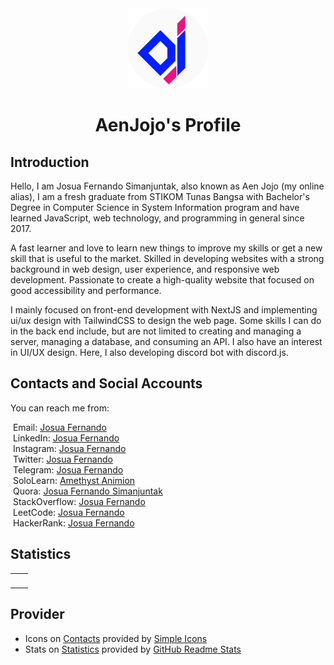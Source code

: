 <div align="center">
  <img src="/assets/AenJojo - Circle.png" alt="" height="128" />
  
  AenJojo's Profile
  =================
</div>

## Introduction
Hello, I am Josua Fernando Simanjuntak, also known as Aen Jojo (my online alias),
I am a fresh graduate from STIKOM Tunas Bangsa with Bachelor's Degree in Computer Science in System Information program and have learned JavaScript, web technology, and programming in general since 2017.

A fast learner and love to learn new things to improve my skills or get a new skill that is useful to the market. Skilled in developing websites with a strong background in web design, user experience, and responsive web development. Passionate to create a high-quality website that focused on good accessibility and performance.

I mainly focused on front-end development with NextJS and implementing ui/ux design with TailwindCSS to design the web page. Some skills I can do in the back end include, but are not limited to creating and managing a server, managing a database, and consuming an API. I also have an interest in UI/UX design. Here, I also developing discord bot with discord.js.

## Contacts and Social Accounts
You can reach me from:
<div>
  <img src="https://cdn.simpleicons.org/gmail/EA4335" height="12" alt="">
  Email:
  <a href="mailto:josuafernando999@gmail.com">Josua Fernando</a>
</div>
<div>
  <img src="https://cdn.simpleicons.org/linkedin/0A66C2" height="12" alt="">
  LinkedIn:
  <a href="https://www.linkedin.com/in/aenjojo">Josua Fernando</a>
</div>

<div>
  <img src="https://cdn.simpleicons.org/instagram/E4405F" height="12" alt="">
  Instagram:
  <a href="https://www.instagram.com/aenjojo">Josua Fernando</a>
</div>
<div>
  <img src="https://cdn.simpleicons.org/twitter/1DA1F2" height="12" alt="">
  Twitter:
  <a href="https://www.twitter.com/aenjojo_">Josua Fernando</a>
</div>
<div>
  <img src="https://cdn.simpleicons.org/telegram/26A5E4" height="12" alt="">
  Telegram:
  <a href="https://t.me/aen_jojo">Josua Fernando</a>
</div>
<div>
  <img src="https://cdn.simpleicons.org/sololearn/149EF2" height="12" alt="">
  SoloLearn:
  <a href="https://www.sololearn.com/profile/3669090">Amethyst Animion</a>
</div>

<div>
  <img src="https://cdn.simpleicons.org/quora/B92B27" height="12" alt="">
  Quora:
  <a href="https://id.quora.com/profile/Josua-Fernando-Simanjuntak">Josua Fernando Simanjuntak</a>
</div>
<div>
  <img src="https://cdn.simpleicons.org/stackoverflow/F58025" height="12" alt="">
  StackOverflow:
  <a href="https://stackoverflow.com/users/21879363/josua-fernando">Josua Fernando</a>
</div>

<div>
  <img src="https://cdn.simpleicons.org/leetcode/FFA116" height="12" alt="">
  LeetCode:
  <a href="https://leetcode.com/aenjojo/">Josua Fernando</a>
</div>
<div>
  <img src="https://cdn.simpleicons.org/hackerrank/00EA64" height="12" alt="">
  HackerRank:
  <a href="https://www.hackerrank.com/aenjojo">Josua Fernando</a>
</div>

## Statistics
<table>
  <tr>
    <td align="center" style="padding: 0; width: 50%">
      <img
        alt=""
        src="https://github-readme-stats.vercel.app/api?username=aenjojo&count_private=true&show_icons=true&title_color=2080f0&icon_color=2080f0&text_color=92989f&include_all_commits=true&bg_color=00000000&hide_border=true"
        align="center"
        style="padding: 0"
      />
    </td>
    <td>
      <img
        alt=""
        src="https://github-readme-stats.vercel.app/api/top-langs/?username=aenjojo&layout=compact&count_private=true&title_color=2080f0&icon_color=2080f0&text_color=92989f&include_all_commits=true&bg_color=00000000&hide_border=true&langs_count=6&extra=nexbot-dev/aenex"
        align="center"
        style="padding: 0"
      />
    </td>
  </tr>
</table>

## Provider
- Icons on [Contacts](#contacts-and-social-accounts) provided by [Simple Icons]
- Stats on [Statistics](#statistics) provided by [GitHub Readme Stats]

<!--
## Holopin Badge
My Holopin badge collection board.
<div>
  <a href="https://holopin.io/@aenjojo" target="_blank">
    <img
      alt=""
      src="https://holopin.me/aenjojo"
      style="padding: 0"
    />
  </a>
</div>
-->

[Simple Icons]:          https://simpleicons.org/
[GitHub Readme Stats]:   https://github.com/anuraghazra/github-readme-stats
